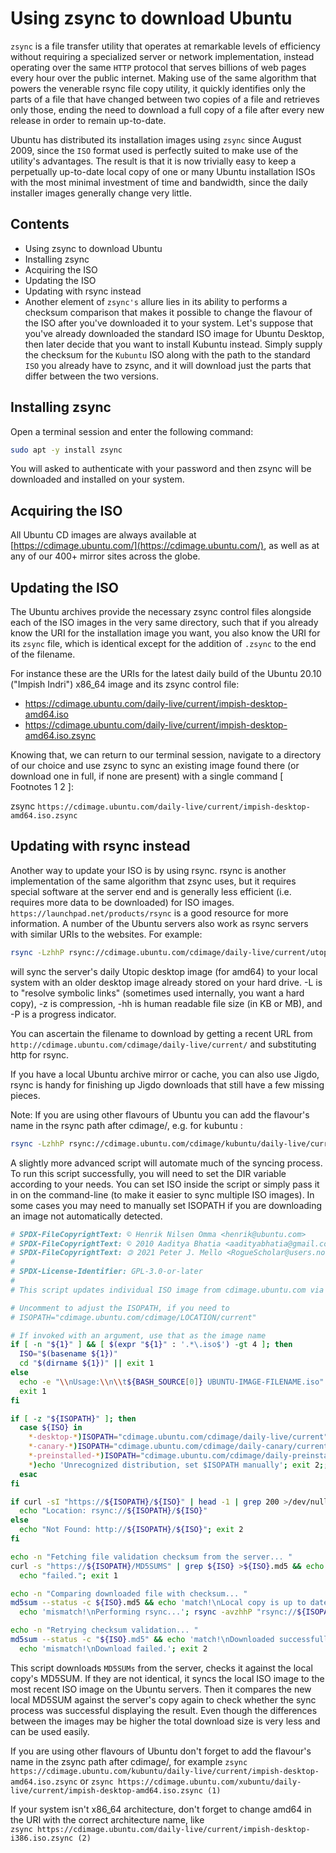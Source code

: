 # Using zsync to download Ubuntu

`zsync` is a file transfer utility that operates at remarkable levels of efficiency without requiring a specialized server or network implementation, instead operating over the same `HTTP` protocol that serves billions of web pages every hour over the public internet. Making use of the same algorithm that powers the venerable rsync file copy utility, it quickly identifies only the parts of a file that have changed between two copies of a file and retrieves only those, ending the need to download a full copy of a file after every new release in order to remain up-to-date.

Ubuntu has distributed its installation images using `zsync` since August 2009, since the `ISO` format used is perfectly suited to make use of the utility's advantages. The result is that it is now trivially easy to keep a perpetually up-to-date local copy of one or many Ubuntu installation ISOs with the most minimal investment of time and bandwidth, since the daily installer images generally change very little.

## Contents

- Using zsync to download Ubuntu
- Installing zsync
- Acquiring the ISO
- Updating the ISO
- Updating with rsync instead
- Another element of `zsync's` allure lies in its ability to performs a checksum comparison that makes it possible to change the flavour of the ISO after you've downloaded it to your system. Let's suppose that you've already downloaded the standard ISO image for Ubuntu Desktop, then later decide that you want to install Kubuntu instead. Simply supply the checksum for the `Kubuntu` ISO along with the path to the standard `ISO` you already have to zsync, and it will download just the parts that differ between the two versions.

## Installing zsync

Open a terminal session and enter the following command:

```sh
sudo apt -y install zsync
```

You will asked to authenticate with your password and then zsync will be downloaded and installed on your system.

## Acquiring the ISO

All Ubuntu CD images are always available at [https://cdimage.ubuntu.com/](https://cdimage.ubuntu.com/), as well as at any of our 400+ mirror sites across the globe.

## Updating the ISO

The Ubuntu archives provide the necessary zsync control files alongside each of the ISO images in the very same directory, such that if you already know the URI for the installation image you want, you also know the URI for its `zsync` file, which is identical except for the addition of `.zsync` to the end of the filename.

For instance these are the URIs for the latest daily build of the Ubuntu 20.10 ("Impish Indri") x86_64 image and its zsync control file:

- https://cdimage.ubuntu.com/daily-live/current/impish-desktop-amd64.iso
- https://cdimage.ubuntu.com/daily-live/current/impish-desktop-amd64.iso.zsync

Knowing that, we can return to our terminal session, navigate to a directory of our choice and use zsync to sync an existing image found there (or download one in full, if none are present) with a single command [ Footnotes 1 2 ]:

zsync `https://cdimage.ubuntu.com/daily-live/current/impish-desktop-amd64.iso.zsync`

## Updating with rsync instead

Another way to update your ISO is by using rsync. rsync is another implementation of the same algorithm that zsync uses, but it requires special software at the server end and is generally less efficient (i.e. requires more data to be downloaded) for ISO images. `https://launchpad.net/products/rsync` is a good resource for more information. A number of the Ubuntu servers also work as rsync servers with similar URIs to the websites. For example:

```sh
rsync -LzhhP rsync://cdimage.ubuntu.com/cdimage/daily-live/current/utopic-desktop-amd64.iso .
```

will sync the server's daily Utopic desktop image (for amd64) to your local system with an older desktop image already stored on your hard drive. -L is to "resolve symbolic links" (sometimes used internally, you want a hard copy), -z is compression, -hh is human readable file size (in KB or MB), and -P is a progress indicator.

You can ascertain the filename to download by getting a recent URL from `http://cdimage.ubuntu.com/cdimage/daily-live/current/` and substituting http for rsync.

If you have a local Ubuntu archive mirror or cache, you can also use Jigdo, rsync is handy for finishing up Jigdo downloads that still have a few missing pieces.

Note: If you are using other flavours of Ubuntu you can add the flavour's name in the rsync path after cdimage/, e.g. for kubuntu :

```sh
rsync -LzhhP rsync://cdimage.ubuntu.com/cdimage/kubuntu/daily-live/current/utopic-desktop-amd64.iso .
```

A slightly more advanced script will automate much of the syncing process. To run this script successfully, you will need to set the DIR variable according to your needs. You can set ISO inside the script or simply pass it in on the command-line (to make it easier to sync multiple ISO images). In some cases you may need to manually set ISOPATH if you are downloading an image not automatically detected.

```sh
# SPDX-FileCopyrightText: © Henrik Nilsen Omma <henrik@ubuntu.com>
# SPDX-FileCopyrightText: © 2010 Aaditya Bhatia <aadityabhatia@gmail.com>
# SPDX-FileCopyrightText: 🄯 2021 Peter J. Mello <RogueScholar@users.noreply.github.com>
#
# SPDX-License-Identifier: GPL-3.0-or-later
#
# This script updates individual ISO image from cdimage.ubuntu.com via rsync

# Uncomment to adjust the ISOPATH, if you need to
# ISOPATH="cdimage.ubuntu.com/cdimage/LOCATION/current"

# If invoked with an argument, use that as the image name
if [ -n "${1}" ] && [ $(expr "${1}" : '.*\.iso$') -gt 4 ]; then
  ISO="$(basename ${1})"
  cd "$(dirname ${1})" || exit 1
else
  echo -e "\\nUsage:\\n\\t${BASH_SOURCE[0]} UBUNTU-IMAGE-FILENAME.iso"
  exit 1
fi

if [ -z "${ISOPATH}" ]; then
  case ${ISO} in
    *-desktop-*)ISOPATH="cdimage.ubuntu.com/cdimage/daily-live/current";;
    *-canary-*)ISOPATH="cdimage.ubuntu.com/cdimage/daily-canary/current";;
    *-preinstalled-*)ISOPATH="cdimage.ubuntu.com/cdimage/daily-preinstalled/current";;
    *)echo 'Unrecognized distribution, set $ISOPATH manually'; exit 2;;
  esac
fi

if curl -sI "https://${ISOPATH}/${ISO}" | head -1 | grep 200 >/dev/null; then
  echo "Location: rsync://${ISOPATH}/${ISO}"
else
  echo "Not Found: http://${ISOPATH}/${ISO}"; exit 2
fi

echo -n "Fetching file validation checksum from the server... "
curl -s "https://${ISOPATH}/MD5SUMS" | grep ${ISO} >${ISO}.md5 && echo "done." ||
  echo "failed."; exit 1

echo -n "Comparing downloaded file with checksum... "
md5sum --status -c ${ISO}.md5 && echo 'match!\nLocal copy is up to date.';rm ${ISO}.md5 ||
  echo 'mismatch!\nPerforming rsync...'; rsync -avzhhP "rsync://${ISOPATH}/${ISO}" .

echo -n "Retrying checksum validation... "
md5sum --status -c "${ISO}.md5" && echo 'match!\nDownloaded successfully!'; rm "${ISO}.md5" ||
  echo 'mismatch!\nDownload failed.'; exit 2
```

This script downloads `MD5SUMs` from the server, checks it against the local copy's MD5SUM. If they are not identical, it syncs the local ISO image to the most recent ISO image on the Ubuntu servers. Then it compares the new local MD5SUM against the server's copy again to check whether the sync process was successful displaying the result. Even though the differences between the images may be higher the total download size is very less and can be used easily.


If you are using other flavours of Ubuntu don't forget to add the flavour's name in the zsync path after cdimage/, for example
    `zsync https://cdimage.ubuntu.com/kubuntu/daily-live/current/impish-desktop-amd64.iso.zsync`
or
    `zsync https://cdimage.ubuntu.com/xubuntu/daily-live/current/impish-desktop-amd64.iso.zsync (1)`

If your system isn't x86_64 architecture, don't forget to change amd64 in the URI with the correct architecture name, like     
    `zsync https://cdimage.ubuntu.com/daily-live/current/impish-desktop-i386.iso.zsync (2)`
